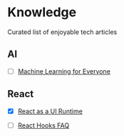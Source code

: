 # Knowledge
Curated list of enjoyable tech articles

## AI
- [ ] [Machine Learning for Everyone](https://vas3k.com/blog/machine_learning/)

## React
- [x] [React as a UI Runtime](https://t.co/IZNtp9113k)
* [ ] [React Hooks FAQ](https://reactjs.org/docs/hooks-faq.html)
